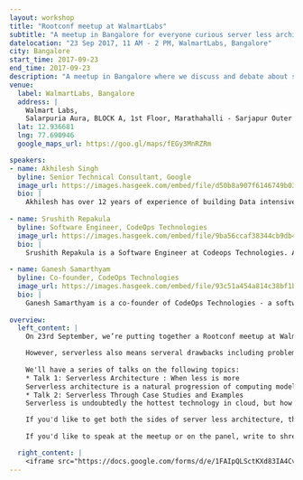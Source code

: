 ```yaml
---
layout: workshop
title: "Rootconf meetup at WalmartLabs"
subtitle: "A meetup in Bangalore for everyone curious server less architecture."
datelocation: "23 Sep 2017, 11 AM - 2 PM, WalmartLabs, Bangalore"
city: Bangalore
start_time: 2017-09-23
end_time: 2017-09-23
description: "A meetup in Bangalore where we discuss and debate about serverless architecture."
venue:
  label: WalmartLabs, Bangalore
  address: |
    Walmart Labs,
    Salarpuria Aura, BLOCK A, 1st Floor, Marathahalli - Sarjapur Outer Ring Rd, Kaverappa Layout, Kadubeesanahalli, Bengaluru, Karnataka 560103, India
  lat: 12.936681
  lng: 77.690946
  google_maps_url: https://goo.gl/maps/fEGy3MnRZRm

speakers:
- name: Akhilesh Singh
  byline: Senior Technical Consultant, Google 
  image_url: https://images.hasgeek.com/embed/file/d50b8a907f6146749b033512705531e9
  bio: |
    Akhilesh has over 12 years of experience of building Data intensive systems. Currently working with Youtube, his work involves converting petabyte scale logs to actionable insights using machine learning and statistical tools.
  
- name: Srushith Repakula
  byline: Software Engineer, CodeOps Technologies
  image_url: https://images.hasgeek.com/embed/file/9ba56ccaf38344cb9db4c34029de6cd2
  bio: |
    Srushith Repakula is a Software Engineer at Codeops Technologies. A passionate technologist, he has developed expertise in Python, AWS Lex & Lambda and IBM Watson in a short period of time. He has hands-on knowledge on building chatbots from scratch using serverless approach and how to programmatically access Docker. He has given numerous talks on topics such as serverless architectures, building chatbots and real-time event processing with AWS Lambda. Other than giving talks, he has also now started writing to magazines to share his knowledge.
  
- name: Ganesh Samarthyam
  byline: Co-founder, CodeOps Technologies
  image_url: https://images.hasgeek.com/embed/file/93c51a454a814c38bf1b8434f8ab28a2
  bio: |
    Ganesh Samarthyam is a co-founder of CodeOps Technologies - a software technology, services, and training company based in Bangalore. For the last 6+ years, he worked for Siemens (Corporate Research and Technologies, Bangalore) in "Software Architecture and Development" team. Before Siemens, he worked in Hewlett-Packard’s C++ compiler team, Bangalore for 4.5 years. His recent book is “Refactoring for Software Design Smells: Managing Technical Debt” (Morgan Kaufmann/Elsevier; November 2014), which has been translated to other languages like Korean and Chinese.  
  
overview:
  left_content: |
    On 23rd September, we’re putting together a Rootconf meetup at WalmartLabs. In this meetup, we hope to discuss and debate about server less architecture.  Serverless architectures refer to applications that significantly depend on third-party services (knows as Backend as a Service or "BaaS") or on custom code that's run in ephemeral containers (Function as a Service or "FaaS”).  It allows you to build and run applications and services without having to manage infrastructure.

    However, serverless also means serveral drawbacks including problems due to third-party API system, lack of operational tools, architectural complexity & implementation drawbacks. We'll have 2 talks followed by a panel discussion to delve deeper into the topic.
    
    We'll have a series of talks on the following topics:
    * Talk 1: Serverless Architecture : When less is more 
    Serverless architecture is a natural progression of computing model. When done right, it can add great value to developers. However, force fitting Serverless would have bad consequences for a project. Akhilesh's talk discusses the tradeoffs of using Serveless vs IaaS model. 
    * Talk 2: Serverless Through Case Studies and Examples
    Serverless is undoubtedly the hottest technology in cloud, but how is it applied in practice and how can we benefit from it? This talk provides a brief overview of serverless and gets into nitty-gritty details of how to use serverless in practice through a couple of case studies and examples. The first case study (with a demo) covers a chatbot implementation in AWS Lambda. The second case study (with a demo) covers a auto-retweeting code using Apache OpenWhisk and IBM Bluemix. The talk concludes with lessons learned, best practices and practical trade-offs involved in adopting serverless technologies.

    If you'd like to get both the sides of server less architecture, this is a great place to be. RSVP now to reserve your spot!
    
    If you'd like to speak at the meetup or on the panel, write to shreyaskutty@hasgeek.com before Thursday, 21st September.

  right_content: |
    <iframe src="https://docs.google.com/forms/d/e/1FAIpQLSctKXd83IA4Cv21JcUl5WG4inMv2UsiCV0XDMdrH0XL32bRfA/viewform?embedded=true" frameborder="0" marginheight="0" marginwidth="0" style="width:100%; height:45rem;">Loading...</iframe>
---
```

